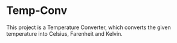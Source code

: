 # Temp-Conv
This project is a Temperature Converter, which converts the given temperature into Celsius, Farenheit and Kelvin.
